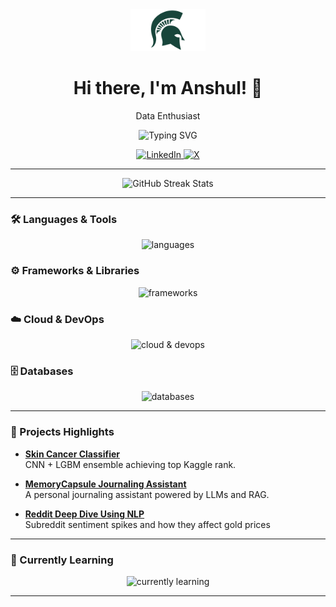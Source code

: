 <!--================= Banner & Intro =================-->
<div align="center">
  <img src="assets/spartan.png" alt="MSU Spartan Logo" width="120" />
  <h1>Hi there, I'm Anshul! 👋</h1>
  <p>Data Enthusiast</p>
</div>

<!--================= Typing SVG =================-->
<p align="center">
  <img src="https://readme-typing-svg.demolab.com?font=Fira+Code&pause=1000&width=500&lines=Research+Assistant;Machine+Learning+|+Computer+Vision;MLOps+|+Cloud+Deployments;" alt="Typing SVG" />
</p>

<!--================= Socials =================-->
<p align="center">
  <a href="https://www.linkedin.com/in/anshxlsrivastava/" target="_blank">
    <img src="https://img.shields.io/badge/LinkedIn-%230077B5?style=for-the-badge&logo=linkedin" alt="LinkedIn" />
  </a>
  <a href="https://x.com/data_guy69" target="_blank">
    <img src="https://img.shields.io/badge/X-%231DA1F2?style=for-the-badge&logo=x&logoColor=white" alt="X" />
  </a>
</p>

---

<!--================= Stats =================-->
<p align="center">
  <img src="https://github-readme-streak-stats.herokuapp.com?user=anshxl&theme=tokyonight_duo&hide_border=true" alt="GitHub Streak Stats" />
<!--   <img src="https://github-readme-stats.vercel.app/api?username=anshxl&show_icons=true&theme=tokyonight_duo" alt="GitHub Stats" /> -->
</p>

---

### 🛠 Languages & Tools

<p align="center">
  <img src="https://skillicons.dev/icons?i=python,r,cpp,mysql,linux,bash,github,latex" alt="languages" />
</p>

### ⚙️ Frameworks & Libraries

<p align="center">
  <img src="https://skillicons.dev/icons?i=pytorch,tensorflow,scikitlearn,fastapi,ai" alt="frameworks" />
</p>

### ☁️ Cloud & DevOps

<p align="center">
  <img src="https://skillicons.dev/icons?i=aws,docker,githubactions" alt="cloud & devops" />
</p>

### 🗄️ Databases

<p align="center">
  <img src="https://skillicons.dev/icons?i=postgres,mongodb" alt="databases" />
</p>

---

### 🚀 Projects Highlights

- **[Skin Cancer Classifier](https://github.com/anshxl/skin-cancer-classifier)**  
  CNN + LGBM ensemble achieving top Kaggle rank.

- **[MemoryCapsule Journaling Assistant](https://github.com/anshxl/memory-capsule)**  
  A personal journaling assistant powered by LLMs and RAG.

- **[Reddit Deep Dive Using NLP](https://github.com/anshxl/golden-spikes)**  
  Subreddit sentiment spikes and how they affect gold prices

---

### 🌱 Currently Learning

<p align="center">
  <img src="https://skillicons.dev/icons?i=opencv" alt="currently learning" />
</p>

---
